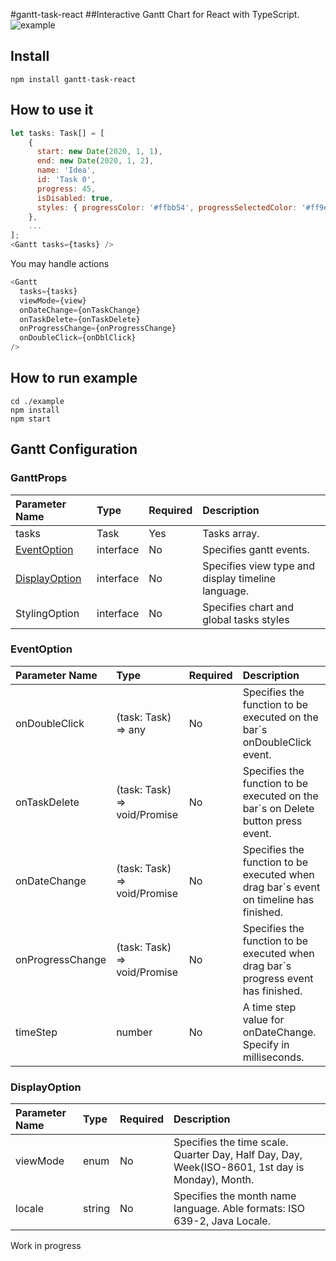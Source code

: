 #gantt-task-react
##Interactive Gantt Chart for React with TypeScript.
![example](https://user-images.githubusercontent.com/26743903/88215863-f35d5f00-cc64-11ea-81db-e829e6e9b5c8.png")

## Install

```
npm install gantt-task-react
```

## How to use it

```javascript
let tasks: Task[] = [
    {
      start: new Date(2020, 1, 1),
      end: new Date(2020, 1, 2),
      name: 'Idea',
      id: 'Task 0',
      progress: 45,
      isDisabled: true,
      styles: { progressColor: '#ffbb54', progressSelectedColor: '#ff9e0d' },
    },
    ...
];
<Gantt tasks={tasks} />
```

You may handle actions

```javascript
<Gantt
  tasks={tasks}
  viewMode={view}
  onDateChange={onTaskChange}
  onTaskDelete={onTaskDelete}
  onProgressChange={onProgressChange}
  onDoubleClick={onDblClick}
/>
```

## How to run example

```
cd ./example
npm install
npm start
```

## Gantt Configuration

### GanttProps

| Parameter Name                  | Type      | Required | Description                                        |
| :------------------------------ | :-------- | :------- | :------------------------------------------------- |
| tasks                           | Task      | Yes      | Tasks array.                                       |
| [EventOption](#EventOption)     | interface | No       | Specifies gantt events.                            |
| [DisplayOption](#DisplayOption) | interface | No       | Specifies view type and display timeline language. |
| StylingOption                   | interface | No       | Specifies chart and global tasks styles            |

### EventOption

| Parameter Name   | Type                              | Required | Description                                                                           |
| :--------------- | :-------------------------------- | :------- | :------------------------------------------------------------------------------------ |
| onDoubleClick    | (task: Task) => any               | No       | Specifies the function to be executed on the bar`s onDoubleClick event.               |
| onTaskDelete     | (task: Task) => void/Promise<any> | No       | Specifies the function to be executed on the bar`s on Delete button press event.      |
| onDateChange     | (task: Task) => void/Promise<any> | No       | Specifies the function to be executed when drag bar`s event on timeline has finished. |
| onProgressChange | (task: Task) => void/Promise<any> | No       | Specifies the function to be executed when drag bar`s progress event has finished.    |
| timeStep         | number                            | No       | A time step value for onDateChange. Specify in milliseconds.                          |

### DisplayOption

| Parameter Name | Type   | Required | Description                                                                                     |
| :------------- | :----- | :------- | :---------------------------------------------------------------------------------------------- |
| viewMode       | enum   | No       | Specifies the time scale. Quarter Day, Half Day, Day, Week(ISO-8601, 1st day is Monday), Month. |
| locale         | string | No       | Specifies the month name language. Able formats: ISO 639-2, Java Locale.                        |

Work in progress
